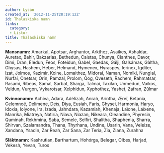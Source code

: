 ```yaml
---
author: Lycan
created_at: '2012-11-25T20:19:12Z'
id: Thalaskiska namn
links:
  category:
  - Listor
title: Thalaskiska namn
---
```


**Mansnamn:** Amarkal, Apotsar, Arghantor, Arkthez, Asaikes, Ashaldar, Auretax, Bahir, Bakzarias,
Bethedun, Caistas, Chunya, Cianthes, Davor, Dimi, Dran, Eledun, Feos, Foteidun, Gabel, Gaedas,
Gálji, Galsâmas, Gâltha, Ghysas, Hashem, Heber, Helmand, Hymenex, Hyraspes, Ierinex, Igditer, Izat,
Jolmos, Kazimir, Koine, Lomaithez, Midorai, Naman, Nomiki, Nungial, Nurfai, Onetsar, Orin, Pamzal,
Prolom, Qog, Qveseth, Rachem, Rahmatsar, Rasami, Ribeas, Samal, Sarbat, Sharga, Talmai, Taxilan,
Unmedun, Vaikos, Veldun, Vurgon, Vykarotsar, Xelphidun, Xyphothez, Yashet, Zafran, Zûlmar

**Kvinnonamn:** Achíva, Adara, Adélizah, Anrah, Arintha, Æreï, Betania, Celemnoë, Delimene, Deïs,
Diya, Eusiah, Faris, Ghysei, Harmonia, Haryo, Idoxia, Iolyone, Ira, Izada, Jahndara, Kazamiah,
Khenaja, Laïone, Laïxene, Manrika, Miatreya, Natiría, Niava, Niazan, Nikeara, Oleandine, Phyresin,
Quminah, Rekhmina, Saba, Semele, Selfiri, Shalitha, Shaphenia, Sharra, Shirvan, Szalamandra, Thana,
Thyrhana, Undine, Usarin, Vana, Veleize, Xandana, Ysadin, Zar Reah, Zar Sana, Zar Teria, Zia, Ziana,
Zurahna

**Släktnamn:** Kashrutian, Barthartum, Hohórga, Belegar, Olbes, Harjad, Vekesh, Yevan, Turos